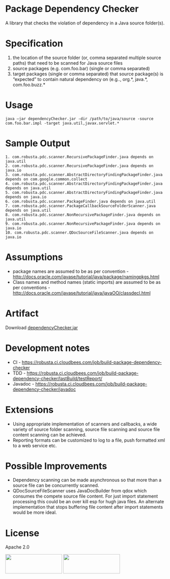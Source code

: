 Package Dependency Checker
==========================

A library that checks the violation of dependency in a Java source folder(s). 

Specification
==============
<ol>
<li>the location of the source folder (or, comma separated multiple source paths) that need to be scanned for Java source files</li>
<li>source packages (e.g. com.foo.bar) (single or comma separated)</li>
<li>target packages (single or comma separated) that source package(s) is “expected” to contain natural dependency on (e.g.., org.*, java.*, com.foo.buzz.* </li>
</ol>

Usage
=====
```
java –jar dependencyChecker.jar -dir /path/to/java/source -source com.foo.bar.impl -target java.util,javax.servlet.*
```

Sample Output
=============
```
1. com.robusta.pdc.scanner.RecursivePackageFinder.java depends on java.util
2. com.robusta.pdc.scanner.RecursivePackageFinder.java depends on java.io
3. com.robusta.pdc.scanner.AbstractDirectoryFindingPackageFinder.java depends on com.google.common.collect
4. com.robusta.pdc.scanner.AbstractDirectoryFindingPackageFinder.java depends on java.util
5. com.robusta.pdc.scanner.AbstractDirectoryFindingPackageFinder.java depends on java.io
6. com.robusta.pdc.scanner.PackageFinder.java depends on java.util
7. com.robusta.pdc.scanner.PackageCallbackSourceFolderScanner.java depends on java.util
8. com.robusta.pdc.scanner.NonRecursivePackageFinder.java depends on java.util
9. com.robusta.pdc.scanner.NonRecursivePackageFinder.java depends on java.io
10. com.robusta.pdc.scanner.QDocSourceFileScanner.java depends on java.io
```

Assumptions
===========
* package names are assumed to be as per convention - http://docs.oracle.com/javase/tutorial/java/package/namingpkgs.html 
* Class names and method names (static imports) are assumed to be as per conventions - http://docs.oracle.com/javase/tutorial/java/javaOO/classdecl.html

Artifact
========
Download [dependencyChecker.jar](https://robusta.ci.cloudbees.com/job/build-package-dependency-checker/lastSuccessfulBuild/artifact/target/dependencyChecker.jar)

Development notes
=======================
* CI - https://robusta.ci.cloudbees.com/job/build-package-dependency-checker
* TDD - https://robusta.ci.cloudbees.com/job/build-package-dependency-checker/lastBuild/testReport/
* Javadoc - https://robusta.ci.cloudbees.com/job/build-package-dependency-checker/javadoc

Extensions
==========
* Using appropriate implementation of scanners and callbacks, a wide variety of source folder scanning, source file scanning and source file content scanning can be achieved.
* Reporting formats can be customized to log to a file, push formatted xml to a web service etc.

Possible Improvements
=====================
* Dependency scanning can be made asynchronous so that more than a source file can be concurrently scanned.
* QDocSourceFileScanner uses JavaDocBuilder from qdox which consumes the compete source file content. For just import statement processing this could be an over kill esp for hugh java files. An alternate implementation that stops buffering file content after import statements would be more ideal.

License
=======
Apache 2.0

<img style="width: 178px; height: 61px;" src="https://www.cloudbees.com/sites/default/files/Button-Built-on-CB-1.png" alt="">
<img style="width: 178px; height: 61px;" src="https://www.cloudbees.com/sites/default/files/Button-Powered-by-CB.png" alt="">

